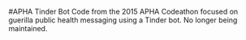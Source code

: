 #APHA Tinder Bot
Code from the 2015 APHA Codeathon focused on guerilla public health messaging using a Tinder bot. No longer being maintained.
